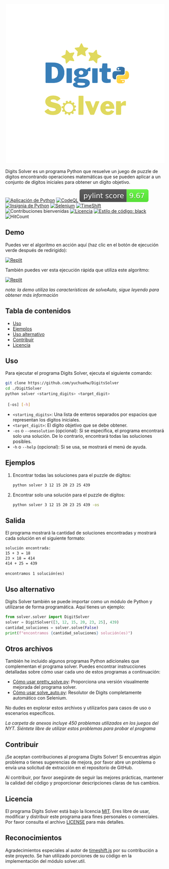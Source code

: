 <p align="center">
    <picture>
      <img 
        src="new_logo.png" 
        alt="Icono de VueTube"
        width="500"
       />
    </picture>
<p>

Digits Solver es un programa Python que resuelve un juego de puzzle de dígitos encontrando operaciones matemáticas que se pueden aplicar a un conjunto de dígitos iniciales para obtener un dígito objetivo.

[![Aplicación de Python](https://github.com/yuchuehw/DigitsSolver/actions/workflows/python-app.yml/badge.svg)](https://github.com/yuchuehw/DigitsSolver/actions/workflows/python-app.yml)
[![CodeQL](https://github.com/yuchuehw/DigitsSolver/actions/workflows/github-code-scanning/codeql/badge.svg)](https://github.com/yuchuehw/DigitsSolver/actions/workflows/github-code-scanning/codeql)
[![Puntuación PyLint](https://raw.githubusercontent.com/yuchuehw/DigitsSolver/main/pylint_badge.svg)](pylint.out)
<br>
[![Insignia de Python](https://img.shields.io/badge/Python-3776AB?style=flat&for-the-badge&logo=python&logoColor=white)](https://www.python.org/)
[![Selenium](https://img.shields.io/badge/Selenium-grey.svg?style=flat&logo=selenium)](https://www.selenium.dev/)
[![TimeShift](https://img.shields.io/badge/TimeShift.js-grey.svg?style=flat&logo=javascript)](https://github.com/plaa/TimeShift-js)
![Contribuciones bienvenidas](https://img.shields.io/badge/contribuciones-welcome-brightgreen.svg?style=flat&color=pink)
[![Licencia](https://img.shields.io/github/license/yuchuehw/DigitsSolver?style=flat&color=yellow)](LICENSE.md)
[![Estilo de código: black](https://img.shields.io/badge/code%20style-black-000000.svg)](https://github.com/psf/black)
![HitCount](https://hits.dwyl.com/yuchuehw/DigitsSolver.svg?style=flat)

## Demo
Puedes ver el algoritmo en acción aquí (haz clic en el botón de ejecución verde después de redirigido):

[![Replit](https://img.shields.io/badge/DEMO-REPL.IT-purple.svg?style=flat&logo=replit)](https://replit.com/@yuchuehw/DigitsSolver)

También puedes ver esta ejecución rápida que utiliza este algoritmo:

[![Replit](https://img.shields.io/badge/DEMO-YOUTUBE-purple.svg?style=flat&logo=youtube)](https://www.youtube.com/watch?v=se2OdZnEHHA)

*nota: la demo utiliza las características de solveAuto, sigue leyendo para obtener más información*
## Tabla de contenidos
- [Uso](#uso)
- [Ejemplos](#ejemplos)
- [Uso alternativo](#uso-alternativo)
- [Contribuir](#contribuir)
- [Licencia](#licencia)


## Uso

Para ejecutar el programa Digits Solver, ejecuta el siguiente comando:

```bash
git clone https://github.com/yuchuehw/DigitsSolver
cd ./DigitSolver
python solver <starting_digits> <target_digit>

 [-os] [-h]
```

- `<starting_digits>`: Una lista de enteros separados por espacios que representan los dígitos iniciales.
- `<target_digit>`: El dígito objetivo que se debe obtener.
- `-os` o `--onesolution` (opcional): Si se especifica, el programa encontrará solo una solución. De lo contrario, encontrará todas las soluciones posibles.
- -`h` o `--help` (opcional): Si se usa, se mostrará el menú de ayuda.

## Ejemplos

1. Encontrar todas las soluciones para el puzzle de dígitos:
   ```bash
   python solver 3 12 15 20 23 25 439
   ```

2. Encontrar solo una solución para el puzzle de dígitos:
   ```bash
   python solver 3 12 15 20 23 25 439 -os
   ```

## Salida

El programa mostrará la cantidad de soluciones encontradas y mostrará cada solución en el siguiente formato:

```
solución encontrada:
15 + 3 = 18
23 × 18 = 414
414 + 25 = 439

encontramos 1 solución(es)
```

## Uso alternativo
Digits Solver también se puede importar como un módulo de Python y utilizarse de forma programática. Aquí tienes un ejemplo:
```python
from solver.solver import DigitSolver
solver = DigitSolver([3, 12, 15, 20, 23, 25], 439)
cantidad_soluciones = solver.solve(False)
print(f"encontramos {cantidad_soluciones} solución(es)")
```
## Otros archivos

También he incluido algunos programas Python adicionales que complementan el programa solver. Puedes encontrar instrucciones detalladas sobre cómo usar cada uno de estos programas a continuación:

- [Cómo usar pretty_solve.py](reference/prettySolve.md): Proporciona una versión visualmente mejorada del programa solver.
- [Cómo usar solve_auto.py](reference/solveAuto.md): Resolutor de Digits completamente automático con Selenium.

No dudes en explorar estos archivos y utilizarlos para casos de uso o escenarios específicos.

*La carpeta de anexos incluye 450 problemas utilizados en los juegos del NYT. Siéntete libre de utilizar estos problemas para probar el programa*

## Contribuir

¡Se aceptan contribuciones al programa Digits Solver! Si encuentras algún problema o tienes sugerencias de mejora, por favor abre un problema o envía una solicitud de extracción en el repositorio de GitHub.

Al contribuir, por favor asegúrate de seguir las mejores prácticas, mantener la calidad del código y proporcionar descripciones claras de tus cambios.

## Licencia

El programa Digits Solver está bajo la licencia [MIT](https://choosealicense.com/licenses/mit/). Eres libre de usar, modificar y distribuir este programa para fines personales o comerciales. Por favor consulta el archivo [LICENSE](LICENSE.md) para más detalles.

## Reconocimientos

Agradecimientos especiales al autor de [timeshift.js](https://github.com/plaa/TimeShift-js) por su contribución a este proyecto. Se han utilizado porciones de su código en la implementación del módulo solver.util.
